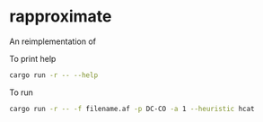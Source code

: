 # rapproximate
An reimplementation of 


To print help<br>
```bash
cargo run -r -- --help
```

To run <br>
```bash
cargo run -r -- -f filename.af -p DC-CO -a 1 --heuristic hcat
```

